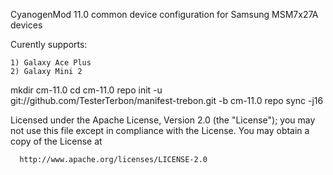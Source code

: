 CyanogenMod 11.0 common device configuration for Samsung MSM7x27A devices

Curently supports:

	1) Galaxy Ace Plus
	2) Galaxy Mini 2
	
mkdir cm-11.0
cd cm-11.0
repo init -u git://github.com/TesterTerbon/manifest-trebon.git -b cm-11.0
repo sync -j16
	


Licensed under the Apache License, Version 2.0 (the "License");
 you may not use this file except in compliance with the License.
 You may obtain a copy of the License at

      http://www.apache.org/licenses/LICENSE-2.0
